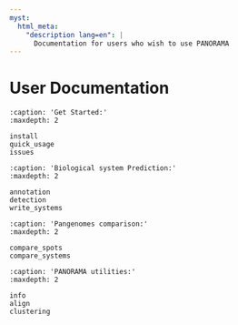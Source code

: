 ```yaml
---
myst:
  html_meta:
    "description lang=en": |
      Documentation for users who wish to use PANORAMA
---
```


# User Documentation

```{toctree}
:caption: 'Get Started:'
:maxdepth: 2

install
quick_usage
issues
```

```{toctree}
:caption: 'Biological system Prediction:'
:maxdepth: 2

annotation
detection
write_systems
```

```{toctree}
:caption: 'Pangenomes comparison:'
:maxdepth: 2

compare_spots
compare_systems
```

```{toctree}
:caption: 'PANORAMA utilities:'
:maxdepth: 2

info
align
clustering
```